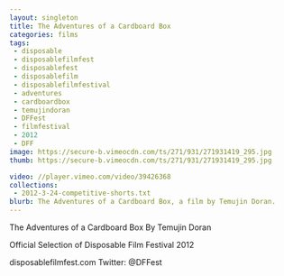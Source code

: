 ```yaml
---
layout: singleton
title: The Adventures of a Cardboard Box
categories: films
tags:
 - disposable
 - disposablefilmfest
 - disposablefest
 - disposablefilm
 - disposablefilmfestival
 - adventures
 - cardboardbox
 - temujindoran
 - DFFest
 - filmfestival
 - 2012
 - DFF
image: https://secure-b.vimeocdn.com/ts/271/931/271931419_295.jpg
thumb: https://secure-b.vimeocdn.com/ts/271/931/271931419_295.jpg

video: //player.vimeo.com/video/39426368
collections:
 - 2012-3-24-competitive-shorts.txt
blurb: The Adventures of a Cardboard Box, a film by Temujin Doran.
---
```


The Adventures of a Cardboard Box
By Temujin Doran

Official Selection of Disposable Film Festival 2012

disposablefilmfest.com
Twitter: @DFFest